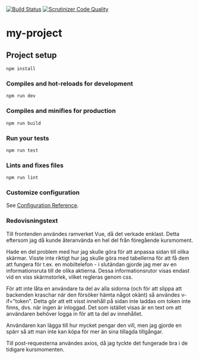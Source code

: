 [![Build Status](https://scrutinizer-ci.com/g/alfs18/jsramverk/badges/build.png?b=master)](https://scrutinizer-ci.com/g/alfs18/jsramverk/build-status/master)
[![Scrutinizer Code Quality](https://scrutinizer-ci.com/g/alfs18/jsramverk/badges/quality-score.png?b=master)](https://scrutinizer-ci.com/g/alfs18/jsramverk/?branch=master)

# my-project

## Project setup
```
npm install
```

### Compiles and hot-reloads for development
```
npm run dev
```

### Compiles and minifies for production
```
npm run build
```

### Run your tests
```
npm run test
```

### Lints and fixes files
```
npm run lint
```

### Customize configuration
See [Configuration Reference](https://cli.vuejs.org/config/).


### Redovisningstext
Till frontenden användes ramverket Vue, då det verkade enklast. Detta eftersom jag då kunde återanvända en hel del från föregående kursmoment.

Hade en del problem med hur jag skulle göra för att anpassa sidan till olika skärmar. Visste inte riktigt hur jag skulle göra med tabellerna för att få dem att fungera för t.ex. en mobiltelefon - i slutändan gjorde jag mer av en informationsruta till de olika aktierna. Dessa informationsrutor visas endast vid en viss skärmstorlek, vilket regleras genom css.

För att inte låta en användare ta del av alla sidorna (och för att slippa att backenden kraschar när den försöker hämta något okänt) så användes v-if="token". Detta gör att ett visst innehåll på sidan inte laddas om token inte finns, dvs. när ingen är inloggad. Det som istället visas är en text om att användaren behöver logga in för att ta del av innehållet.

Användaren kan lägga till hur mycket pengar den vill, men jag gjorde en spärr så att man inte kan köpa för mer än sina tillagda tillgångar.

Till post-requesterna användes axios, då jag tyckte det fungerade bra i de tidigare kursmomenten.
